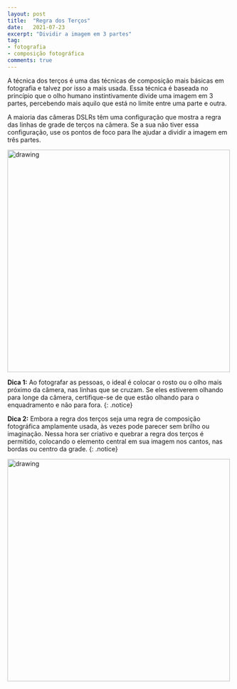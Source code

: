 ```yaml
---
layout: post
title:  "Regra dos Terços"
date:   2021-07-23
excerpt: "Dividir a imagem em 3 partes"
tag:
- fotografia
- composição fotográfica
comments: true
---
```

A técnica dos terços é uma das técnicas de composição mais básicas em fotografia e talvez por isso a mais usada. Essa técnica é baseada no princípio que o olho humano instintivamente divide uma imagem em 3 partes, percebendo mais aquilo que está no limite entre uma parte e outra.

A maioria das câmeras DSLRs têm uma configuração que mostra a regra das linhas de grade de terços na câmera. Se a sua não tiver essa configuração, use os pontos de foco para lhe ajudar a dividir a imagem em três partes.

<img src="https://i.imgur.com/I12ORve.png" alt="drawing" style="width:500px;"/>

**Dica 1:** Ao fotografar as pessoas, o ideal é colocar o rosto ou o olho mais próximo da câmera, nas linhas que se cruzam. Se eles estiverem olhando para longe da câmera, certifique-se de que estão olhando para o enquadramento e não para fora.
{: .notice}

**Dica 2:** Embora a regra dos terços seja uma regra de composição fotográfica amplamente usada, às vezes pode parecer sem brilho ou imaginação. Nessa hora ser criativo e quebrar a regra dos terços é permitido, colocando o elemento central em sua imagem nos cantos, nas bordas ou centro da grade.
{: .notice}

<img src="https://i.imgur.com/RHIKLWN.png" alt="drawing" style="width:500px;"/>
